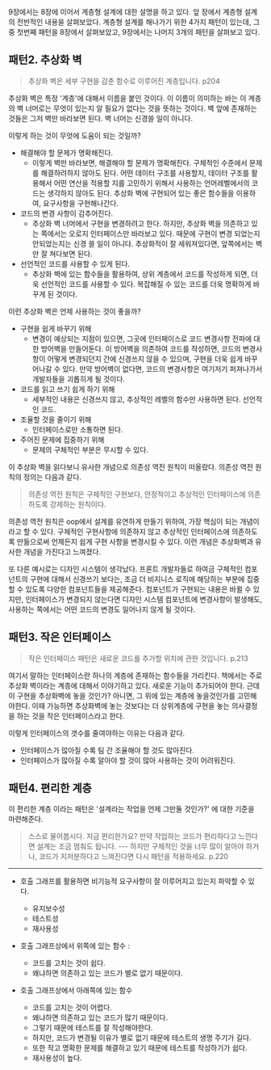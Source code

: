 9장에서는 8장에 이어서 계층형 설계에 대한 설명을 하고 있다.
앞 장에서 계층형 설계의 전반적인 내용을 살펴보았다. 계층형 설계를 해나가기 위한 4가지 패턴이 있는데, 그 중 첫번째 패턴을 8장에서 살펴보았고, 9장에서는 나머지 3개의 패턴을 살펴보고 있다.



## 패턴2. 추상화 벽

> 추상화 벽은 세부 구현을 감춘 함수로 이루어진 계층입니다. p204

추상화 벽은 특정 '계층'에 대해서 이름을 붙인 것이다. 이 이름이 의미하는 바는 이 계층의 벽 너머로는 무엇이 있는지 알 필요가 없다는 것을 뜻하는 것이다. 벽 앞에 존재하는 것들은 그저 벽만 바라보면 된다. 벽 너머는 신경쓸 일이 아니다.

이렇게 하는 것이 무엇에 도움이 되는 것일까?

- 해결해야 할 문제가 명확해진다. 
	- 이렇게 벽만 바라보면, 해결해야 할 문제가 명확해진다. 구체적인 수준에서 문제를 해결하려하지 않아도 된다. 어떤 데이터 구조를 사용할지, 데이터 구조를 활용해서 어떤 연산을 적용할 지를 고민하기 위해서 사용하는 언어레벨에서의 코드는 생각하지 않아도 된다. 추상화 벽에 구현되어 있는 좋은 함수들을 이용하여, 요구사항을 구현해나간다. 
- 코드의 변경 사항이 감추어진다.
	- 추상화 벽 너머에서 구현을 변경하려고 한다. 하지만, 추상화 벽을 의존하고 있는 쪽에서는 오로지 인터페이스만 바라보고 있다. 때문에 구현이 변경 되었는지 안되었는지는 신경 쓸 일이 아니다. 추상화적이 잘 세워져있다면, 앞쪽에서는 벽만 잘 쳐다보면 된다.
- 선언적인 코드를 사용할 수 있게 된다.
	- 추상화 벽에 있는 함수들을 활용하여, 상위 계층에서 코드를 작성하게 되면, 더욱 선언적인 코드를 사용할 수 있다. 복잡해질 수 있는 코드를 더욱 명확하게 바꾸게 된 것이다. 

이런 추상화 벽은 언제 사용하는 것이 좋을까?

- 구현을 쉽게 바꾸기 위해
	- 변경이 예상되는 지점이 있으면, 그곳에 인터페이스로 코드 변경사항 전파에 대한 방어벽을 만들어둔다. 이 방어벽을 의존하여 코드를 작성하면, 코드의 변경사항이 어떻게 변경되던지 간에 신경쓰지 않을 수 있으며, 구현을 더욱 쉽게 바꾸어나갈 수 있다. 만약 방어벽이 없다면, 코드의 변경사항은 여기저기 퍼져나가서 개발자들을 괴롭히게 될 것이다.
- 코드를 읽고 쓰기 쉽게 하기 위해
	- 세부적인 내용은 신경쓰지 않고, 추상적인 레벨의 함수만 사용하면 된다. 선언적인 코드. 
- 조율할 것을 줄이기 위해
	- 인터페이스로만 소통하면 된다. 
- 주어진 문제에 집중하기 위해
	- 문제의 구체적인 부분은 무시할 수 있다.


이 추상화 벽을 읽다보니 유사한 개념으로 의존성 역전 원칙이 떠올랐다. 의존성 역전 원칙의 정의는 다음과 같다. 

> 의존성 역전 원칙은 구체적인 구현보다, 안정적이고 추상적인 인터페이스에 의존하도록 강제하는 원칙이다.

의존성 역전 원칙은 oop에서 설계를 유연하게 만들기 위하여, 가장 핵심이 되는 개념이라고 할 수 있다. 구체적인 구현사항에 의존하지 않고 추상적인 인터페이스에 의존하도록 만듦으로써 언제든지 쉽게 구현 사항을 변경시킬 수 있다. 
이런 개념은 추상화벽과 유사한 개념을 가진다고 느껴졌다. 

또 다른 예시로는 디자인 시스템이 생각났다. 프론트 개발자들로 하여금 구체적인 컴포넌트의 구현에 대해서 신경쓰기 보다는, 조금 더 비지니스 로직에 해당하는 부분에 집중할 수 있도록 다양한 컴포넌트들을 제공해준다. 컴포넌트가 구현되는 내용은 바뀔 수 있지만, 인터페이스가 변경되지 않는다면 디자인 시스템 컴포넌트에 변경사항이 발생해도, 사용하는 쪽에서는 어떤 코드의 변경도 일어나지 않게 될 것이다.



## 패턴3. 작은 인터페이스 

> 작은 인터페이스 패턴은 새로운 코드를 추가할 위치에 관한 것입니다. p.213

여기서 말하는 인터페이스란 하나의 계층에 존재하는 함수들을 가리킨다. 책에서는 주로 추상화 벽이라는 계층에 대해서 이야기하고 있다. 새로운 기능이 추가되어야 한다. 근데 이 구현을 추상화벽에 놓을 것인가? 아니면, 그 위에 있는 계층에 놓을것인가를 고민해야한다. 이때 가능하면 추상화벽에 놓는 것보다는 더 상위계층에 구현을 놓는 의사결정을 하는 것을 작은 인터페이스라고 한다.

이렇게 인터페이스의 갯수를 줄여야하는 이유는 다음과 같다. 

- 인터페이스가 많아질 수록 팀 간 조율해야 할 것도 많아진다.
- 인터페이스가 많아질 수록 알아야 할 것이 많아 사용하는 것이 어려워진다.


## 패턴4. 편리한 계층


이 편리한 계층 이라는 패턴은 '설계라는 작업을 언제 그만둘 것인가?' 에 대한 기준을 마련해준다. 

> 스스로 물어봅시다. 지금 편리한가요? 만약 작업하는 코드가 편리하다고 느낀다면 설계는 조금 멈춰도 됩니다. --- 하지만 구체적인 것을 너무 많이 알아야 하거나, 코드가 지저분하다고 느껴진다면 다시 패턴을 적용하세요. p.220 



---

- 호출 그래프를 활용하면 비기능적 요구사항이 잘 이루어지고 있는지 파악할 수 있다.
	- 유지보수성
	- 테스트성
	- 재사용성

- 호출 그래프상에서 위쪽에 있는 함수 :
	- 코드를 고치는 것이 쉽다. 
	- 왜냐하면 의존하고 있는 코드가 별로 없기 때문이다.
- 호출 그래프상에서 아래쪽에 있는 함수
	- 코드를 고치는 것이 어렵다. 
	- 왜냐하면 의존하고 있는 코드가 많기 때문이다.
	- 그렇기 때문에 테스트를 잘 작성해야한다.
	- 하지만, 코드가 변경될 이유가 별로 없기 때문에 테스트의 생명 주기가 길다.
	- 또한 작고 명확한 문제를 해결하고 있기 때문에 테스트를 작성하기가 쉽다.
	- 재사용성이 높다.


